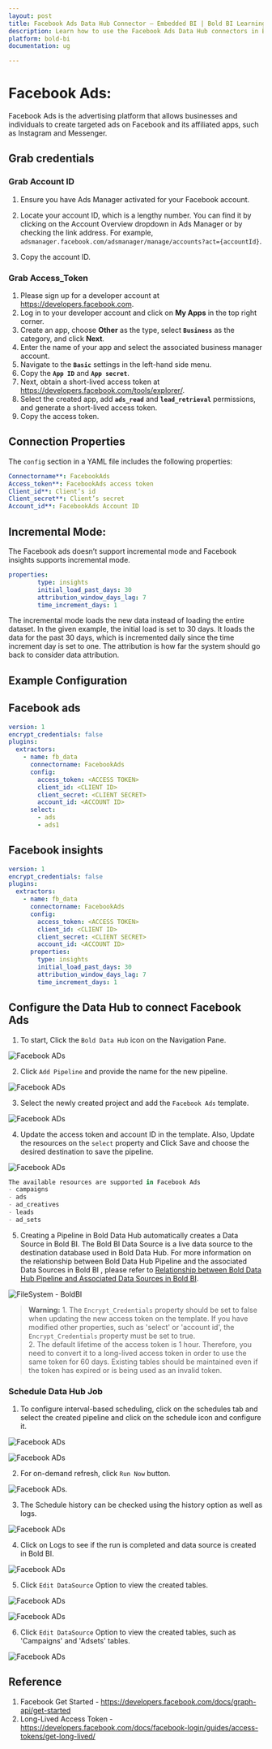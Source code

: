 ```yaml
---
layout: post
title: Facebook Ads Data Hub Connector – Embedded BI | Bold BI Learning
description: Learn how to use the Facebook Ads Data Hub connectors in Bold BI Enterprise Edition. Discover simple steps to integrate data smoothly and make the most of your analytics.
platform: bold-bi
documentation: ug

---
```


# Facebook Ads:

Facebook Ads is the advertising platform that allows businesses and individuals to create targeted ads on Facebook and its affiliated apps, such as Instagram and Messenger.

## Grab credentials
### Grab Account ID

1. Ensure you have Ads Manager activated for your Facebook account.

2. Locate your account ID, which is a lengthy number. You can find it by clicking on the Account Overview dropdown in Ads Manager or by checking the link address. For example, ``adsmanager.facebook.com/adsmanager/manage/accounts?act={accountId}``.

3. Copy the account ID.

### Grab Access_Token

1. Please sign up for a developer account at https://developers.facebook.com.
2. Log in to your developer account and click on **My Apps** in the top right corner.
3. Create an app, choose **Other** as the type, select **`Business`** as the category, and click **Next**.
4. Enter the name of your app and select the associated business manager account.
5. Navigate to the **`Basic`** settings in the left-hand side menu.
6. Copy the **`App ID`** and **`App secret`**. 
7. Next, obtain a short-lived access token at https://developers.facebook.com/tools/explorer/.
8. Select the created app, add **`ads_read`** and **`lead_retrieval`** permissions, and generate a short-lived access token.
9. Copy the access token.

## Connection Properties

The `config` section in a YAML file includes the following properties:

```yaml
Connectorname**: FacebookAds
Access_token**: FacebookAds access token
Client_id**: Client’s id
Client_secret**: Client’s secret
Account_id**: FacebookAds Account ID
```
## Incremental Mode:
The Facebook ads doesn’t support incremental mode and Facebook insights supports incremental mode.
```yaml
properties:
        type: insights
        initial_load_past_days: 30
        attribution_window_days_lag: 7
        time_increment_days: 1
```
The incremental mode loads the new data instead of loading the entire dataset. In the given example, the initial load is set to 30 days. It loads the data for the past 30 days, which is incremented daily since the time increment day is set to one. The attribution is how far the system should go back to consider data attribution.

## Example Configuration

## Facebook ads

```yaml
version: 1
encrypt_credentials: false
plugins:
  extractors:
    - name: fb_data
      connectorname: FacebookAds
      config:
        access_token: <ACCESS TOKEN>
        client_id: <CLIENT ID>
        client_secret: <CLIENT SECRET>
        account_id: <ACCOUNT ID>
      select:
        - ads
        - ads1
```

## Facebook insights

```yaml
version: 1
encrypt_credentials: false
plugins:
  extractors:
    - name: fb_data
      connectorname: FacebookAds
      config:
        access_token: <ACCESS TOKEN>
        client_id: <CLIENT ID>
        client_secret: <CLIENT SECRET>
        account_id: <ACCOUNT ID>
      properties:
        type: insights
        initial_load_past_days: 30
        attribution_window_days_lag: 7
        time_increment_days: 1
```
## Configure the Data Hub to connect Facebook Ads

  1. To start, Click the `Bold Data Hub` icon on the Navigation Pane.

  ![Facebook ADs](/static/assets/working-with-etl/images/boldbi_panel.png#max-width=100%)

  2. Click `Add Pipeline` and provide the name for the new pipeline.
  
   ![Facebook ADs](/static/assets/working-with-etl/images/addpipeline.png#max-width=100%)
  
  3. Select the newly created project and add the `Facebook Ads` template.

  ![Facebook ADs](/static/assets/working-with-etl/images/fbads_Template.png#max-width=100%)
  
  4. Update the access token and account ID in the template. Also, Update the resources on the `select` property and Click Save and choose the desired destination to save the pipeline.

  ![Facebook ADs](/static/assets/working-with-etl/images/fbtemplate.png#max-width=100%)

```js
The available resources are supported in Facebook Ads 
- campaigns 
- ads 
- ad_creatives 
- leads 
- ad_sets 
 ```
 
 5. Creating a Pipeline in Bold Data Hub automatically creates a Data Source in Bold BI. The Bold BI Data Source is a live data source to the destination database used in Bold Data Hub. For more information on the relationship between Bold Data Hub Pipeline and the associated Data Sources in Bold BI , please refer to [Relationship between Bold Data Hub Pipeline and Associated Data Sources in Bold BI](https://help.boldbi.com/working-with-data-sources/working-with-bold-data-hub/relationship-between-bold-data-hub-pipeline-and-associated-data-sources-in-boldbi/).

   ![FileSystem - BoldBI](/static/assets/working-with-etl/images/pipeline_DsCreated.png#max-width=100%)

>**Warning:**
    1. The `Encrypt_Credentials` property should be set to false when updating the new access token on the template. If you have modified other properties, such as 'select' or 'account id', the `Encrypt_Credentials` property must be set to true.  
    2. The default lifetime of the access token is 1 hour. Therefore, you need to convert it to a long-lived access token in order to use the same token for 60 days. Existing tables should be maintained even if the token has expired or is being used as an invalid token. 

### Schedule Data Hub Job

1. To configure interval-based scheduling, click on the schedules tab and select the created pipeline and click on the schedule icon and configure it.

![Facebook ADs](/static/assets/working-with-etl/images/schedule_schedules.png#max-width=100%)

![Facebook ADs](/static/assets/working-with-etl/images/schedule_scheduledialog.png#max-width=100%)

2. For on-demand refresh, click `Run Now` button.

![Facebook ADs](/static/assets/working-with-etl/images/schedule_runnow.png#max-width=100%).

3. The Schedule history can be checked using the history option as well as logs.

![Facebook ADs](/static/assets/working-with-etl/images/schedule_history.png#max-width=100%)

4. Click on Logs to see if the run is completed and data source is created in Bold BI. 

![Facebook ADs](/static/assets/working-with-etl/images/fbads_EditDatasource.png#max-width=100%)

5. Click `Edit DataSource` Option to view the created tables.

![Facebook ADs](/static/assets/working-with-etl/images/fbads_DsCreated.png#max-width=100%)  





![Facebook ADs](/static/assets/working-with-etl/images/fbads_DsCreated.png#max-width=100%)  

6. Click `Edit DataSource` Option to view the created tables, such as 'Campaigns' and 'Adsets' tables.

![Facebook ADs](/static/assets/working-with-etl/images/fbads_EditDatasource.png#max-width=100%)  

## Reference

1. Facebook Get Started - https://developers.facebook.com/docs/graph-api/get-started 
2. Long-Lived Access Token - https://developers.facebook.com/docs/facebook-login/guides/access-tokens/get-long-lived/
